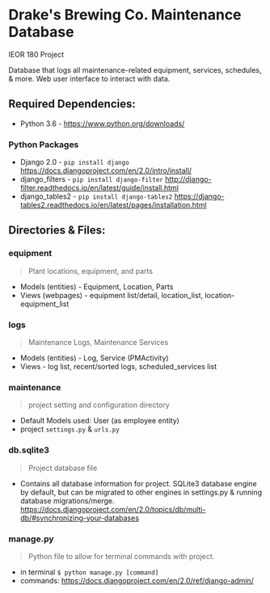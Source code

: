 # Drake's Brewing Co. Maintenance Database
IEOR 180 Project

Database that logs all maintenance-related equipment, services, schedules, & more. Web user interface to interact with data.

## Required Dependencies:
* Python 3.6 - https://www.python.org/downloads/
### Python Packages
* Django 2.0 - `pip install django` https://docs.djangoproject.com/en/2.0/intro/install/
* django_filters - `pip install django-filter` http://django-filter.readthedocs.io/en/latest/guide/install.html
* django_tables2 - `pip install django-tables2` https://django-tables2.readthedocs.io/en/latest/pages/installation.html


## Directories & Files:
### equipment 
> Plant locations, equipment, and parts

* Models (entities) - Equipment, Location, Parts
* Views (webpages) - equipment list/detail, location_list, location-equipment_list

### logs
> Maintenance Logs, Maintenance Services
* Models (entities) - Log, Service (PMActivity)
* Views - log list, recent/sorted logs, scheduled_services list

### maintenance
> project setting and configuration directory
* Default Models used: User (as employee entity)
* project `settings.py` & `urls.py`

### db.sqlite3
> Project database file
* Contains all database information for project. SQLite3 database engine by default, but can be migrated to other engines in settings.py & running database migrations/merge. https://docs.djangoproject.com/en/2.0/topics/db/multi-db/#synchronizing-your-databases

### manage.py
> Python file to allow for terminal commands with project.
* in terminal `$ python manage.py [command]`
* commands: https://docs.djangoproject.com/en/2.0/ref/django-admin/
